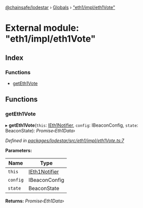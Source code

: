 [@chainsafe/lodestar](../README.md) › [Globals](../globals.md) › ["eth1/impl/eth1Vote"](_eth1_impl_eth1vote_.md)

# External module: "eth1/impl/eth1Vote"

## Index

### Functions

* [getEth1Vote](_eth1_impl_eth1vote_.md#geteth1vote)

## Functions

###  getEth1Vote

▸ **getEth1Vote**(`this`: [IEth1Notifier](../interfaces/_eth1_interface_.ieth1notifier.md), `config`: IBeaconConfig, `state`: BeaconState): *Promise‹Eth1Data›*

*Defined in [packages/lodestar/src/eth1/impl/eth1Vote.ts:7](https://github.com/ChainSafe/lodestar/blob/0e426d2/packages/lodestar/src/eth1/impl/eth1Vote.ts#L7)*

**Parameters:**

Name | Type |
------ | ------ |
`this` | [IEth1Notifier](../interfaces/_eth1_interface_.ieth1notifier.md) |
`config` | IBeaconConfig |
`state` | BeaconState |

**Returns:** *Promise‹Eth1Data›*
